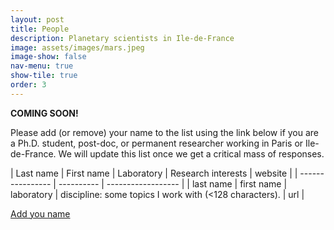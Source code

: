 ```yaml
---
layout: post
title: People
description: Planetary scientists in Ile-de-France
image: assets/images/mars.jpeg
image-show: false
nav-menu: true
show-tile: true
order: 3
---
```


**COMING SOON!**

Please add (or remove) your name to the list using the link below if you are a Ph.D. student, post-doc, or permanent researcher working in Paris or Ile-de-France. We will update this list once we get a critical mass of responses.

<!-- ## Permanent research scientists

## Postdocs

## Ph.D. students
-->

| Last name | First name | Laboratory | Research interests | website |
| ---------------- | ---------- | ------------------ |
| last name  | first name | laboratory | discipline: some topics I work with (<128 characters). | url |

<!-- | Wieczorek  | Mark | IPGP | Geophysics: interior structure of the planets and moons, gravity, topography, magnetic fields, impact cratering. | <a href="https://www.ipgp.fr/~mark.wieczorek"><i class="fa fa-external-link"></i></a> | -->

<a href="https://framaforms.org/ile-de-france-planetary-scientists-1672918633" class="button small">Add you name</a>
